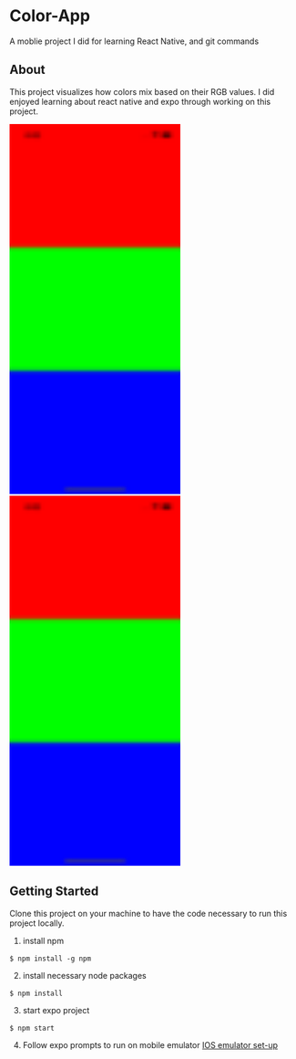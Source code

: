 # Color-App

A moblie project I did for learning React Native, and git commands

## About

This project visualizes how colors mix based on their RGB values. I did enjoyed learning about react native and expo through working on this project. 

<p float="left">
  <img src="./demos/home.png" style=" width:300px ; height:649px ; flex-direction:horizontal ">
  <img src="./demos/home.png" style=" width:300px ; height:649px ; flex-direction:horizontal ">
</p>





## Getting Started

Clone this project on your machine to have the code necessary to run this project locally.

1. install npm
```
$ npm install -g npm
```
2. install necessary node packages
```
$ npm install
```
3. start expo project
```
$ npm start
```
4. Follow expo prompts to run on mobile emulator
[IOS emulator set-up](https://doc.arcgis.com/en/appstudio/extend-apps/installdevtoolsemulators.htm#:~:text=Open%20Xcode%20and%20click%20Menu,necessary)


